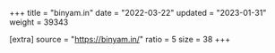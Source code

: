 +++
title = "binyam.in"
date = "2022-03-22"
updated = "2023-01-31"
weight = 39343

[extra]
source = "https://binyam.in/"
ratio = 5
size = 38
+++
